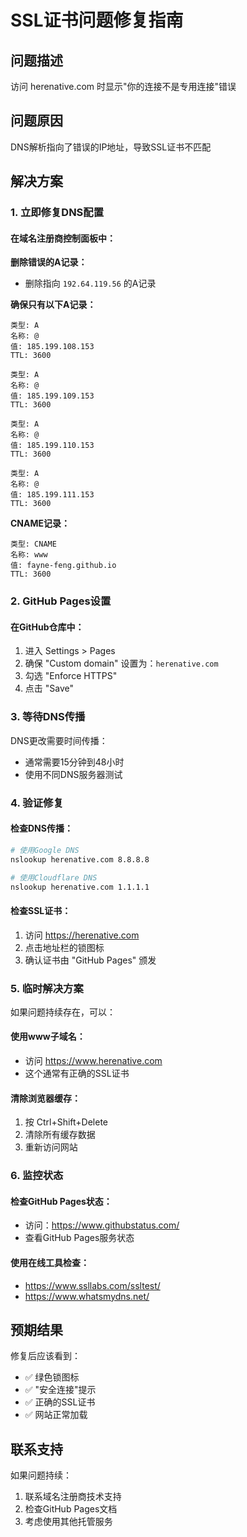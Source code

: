 # SSL证书问题修复指南

## 问题描述
访问 herenative.com 时显示"你的连接不是专用连接"错误

## 问题原因
DNS解析指向了错误的IP地址，导致SSL证书不匹配

## 解决方案

### 1. 立即修复DNS配置

#### 在域名注册商控制面板中：

**删除错误的A记录：**
- 删除指向 `192.64.119.56` 的A记录

**确保只有以下A记录：**
```
类型: A
名称: @
值: 185.199.108.153
TTL: 3600

类型: A
名称: @
值: 185.199.109.153
TTL: 3600

类型: A
名称: @
值: 185.199.110.153
TTL: 3600

类型: A
名称: @
值: 185.199.111.153
TTL: 3600
```

**CNAME记录：**
```
类型: CNAME
名称: www
值: fayne-feng.github.io
TTL: 3600
```

### 2. GitHub Pages设置

#### 在GitHub仓库中：
1. 进入 Settings > Pages
2. 确保 "Custom domain" 设置为：`herenative.com`
3. 勾选 "Enforce HTTPS"
4. 点击 "Save"

### 3. 等待DNS传播

DNS更改需要时间传播：
- 通常需要15分钟到48小时
- 使用不同DNS服务器测试

### 4. 验证修复

#### 检查DNS传播：
```bash
# 使用Google DNS
nslookup herenative.com 8.8.8.8

# 使用Cloudflare DNS
nslookup herenative.com 1.1.1.1
```

#### 检查SSL证书：
1. 访问 https://herenative.com
2. 点击地址栏的锁图标
3. 确认证书由 "GitHub Pages" 颁发

### 5. 临时解决方案

如果问题持续存在，可以：

#### 使用www子域名：
- 访问 https://www.herenative.com
- 这个通常有正确的SSL证书

#### 清除浏览器缓存：
1. 按 Ctrl+Shift+Delete
2. 清除所有缓存数据
3. 重新访问网站

### 6. 监控状态

#### 检查GitHub Pages状态：
- 访问：https://www.githubstatus.com/
- 查看GitHub Pages服务状态

#### 使用在线工具检查：
- https://www.ssllabs.com/ssltest/
- https://www.whatsmydns.net/

## 预期结果

修复后应该看到：
- ✅ 绿色锁图标
- ✅ "安全连接"提示
- ✅ 正确的SSL证书
- ✅ 网站正常加载

## 联系支持

如果问题持续：
1. 联系域名注册商技术支持
2. 检查GitHub Pages文档
3. 考虑使用其他托管服务 
